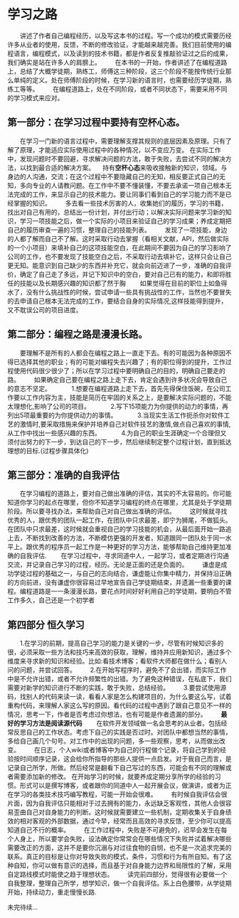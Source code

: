 # 学习之路
&emsp;&emsp;讲述了作者自己编程经历，以及写这本书的过程。写一个成功的模式需要历经许多从业者的使用，反馈，不断的修改验证，才能越来越完善。我们目前使用的编程语言，编程模式，以及读到的技术书籍，都是作者反复推敲验证过之后的成果，我们确实是站在许多人的肩膀上。
&emsp;&emsp;在本书的一开始，作者讲述了在编程道路上，总结了大概学徒期，熟练工，师傅这三种阶段，这三个阶段不能按传统行业那么单纯的定义。处在师傅阶段的时候，在学习新的语言时，也需要经历学徒期，熟练工等等。
&emsp;&emsp;在编程道路上，处在不同阶段，或者不同状态下，需要采用不同的学习模式来应对。
## 第一部分：在学习过程中要持有空杯心态。
&emsp;&emsp;在学习一门新的语言过程中，需要理解支撑其规则的底层因素及原理。只有了解了原理，才能适应实际使用过程中的各种情况，以不变应万变。 在实际工作中，发现问题时不要回避，寻求解决问题的方法，敢于失败，去尝试不同的解决方法，以找到最合适的解决方案。
&emsp;持有**空杯心态**来吸收接触新的知识，领域。与身边的人沟通，交流；在这个过程中不要隐藏自己的无知，相反要正式自己的无知，多向专业的人请教问题。在工作中不要不懂装懂，不要去承诺一项自己根本无法完成的工作，来显示自己的技术能力。要让同事们看到自己的学习能力而不是已经掌握的知识。
&emsp;&emsp;多去看一些技术厉害的人，收集她们的履历，学习的书籍，找出对自己有用的，总结出一份计划，并付出行动；以解决实际问题来学习新的知识，学习一项技能之后，做一个实际的小项目来验证自己的学习成果；养成定期把自己的履历审查一遍的习惯，整理自己的技能列表。
&emsp;&emsp;发现了一项技能，身边的人都了解而自己不了解。这时采取行动去掌握（看相关文献，API，然后做实际的一个小项目）来填补自己的这项技能空白，在此期间不要因为自己的学习影响了公司的工作，也不要发现了技能空白之后，不采取行动去填补它，这样只会让自己更无知。能意识到自己缺少的东西并补充它，就会向前迈进了一步，准确的自我评价，确定了自己走了多远，并记下知识中的空白，要对自己已有的能力，和即将胜任的技能以及长期感兴趣的知识都了然于胸
&emsp;&emsp;如果觉得在目前的职位上如鱼得水了，没有什么挑战性的时候，尝试申请一些具有挑战性的工作，当然也不要冒失的去申请自己根本无法完成的工作，要结合自身的实际情况,这样技能得到提升，又不耽误公司的项目进度。
## 第二部分：编程之路是漫漫长路。
&emsp;&emsp;要理解不是所有的人都会在编程之路上一直走下去。有的可能因为各种原因不得已选择其他的职业；有的可能对编程失去兴趣了；有的职位得到的提升，工作过程使用代码很少很少了；所以在学习过程中要明确自己的目的，明确自己要走的路。
&emsp;&emsp;如果确定自己要在编程之路上走下去，肯定会遇到许多状况会导致自己的意志不坚定。
&emsp;&emsp;&emsp;1.想要在编程道路上走下去，首先先得保住饭碗，在公司工作要以工作内容为主，技能是简历在牢固的关系之上，是要解决实际问题的，不能太理想化,影响了公司的项目。
&emsp;&emsp;&emsp;2.写下15项能力为你提供的动力的事情，再列出5项最重要的为你提供动力的事情。
&emsp;&emsp;&emsp;3.当现实生活工作扼杀你对软件工艺的激情时,要采取措施来保护并培养自己对软件技艺的激情,做点自己喜欢的事情,从工作中找出一些感兴趣的东西。
&emsp;&emsp;&emsp;4.为自己的职业生涯确定一个合理但又须付出努力的下一步，到达自己的下一步，然后继续制定整个过程计划，直到抵达理想的目标.(过程步骤具体化)
## 第三部分：准确的自我评估
&emsp;&emsp;在学习编程的道路上，要对自己做出准确的评估，其实的不太容易的。你可能知道你学习的起点在哪里，但你不知道学习编程的终点在哪里，尤其是处于学徒期阶段。所以要寻找办法，来帮助自己对自己做出准确的评估。
&emsp;&emsp;这时候就寻找优秀的人，跟优秀的团队一起工作，在团队中只求最差，即宁为狮尾，不做狐头。在团队中只求最差，这时候就会重视自己的学习技能的机会，从最后面开始一路追上去，不断找到改善的方法，不断模仿更强的开发者，知道跟同一团队处于同一水平上。跟优秀的程序员一起工作是一种更好的学习方法，能够帮助自己维持更加准确的自我评估.
&emsp;&emsp;在学习过程中，寻求同道中人，一起学习，或者定期进行沟通交流，并记录自己学习的过程，经历。无论是正面的还是负面的。
&emsp;&emsp;谦虚是成功学徒过程的基础之一，与自己的志向结合，谦虚能让你集中精力，并保持沿正确的方向前进，没有谦虚你很容易过早地宣告自己学徒期结束，并遗漏一些重要的课程。编程道路是一一条漫漫长路，要花点时间好好利用自己的学徒期，要明白不管工作多久，自己还是一个初学者
## 第四部分 恒久学习
&emsp;&emsp;1.在学习的前期，提高自己学习的能力是关键的一步，尽管有时候知识多的很，必须采取一些方法和技巧来高效的获取，理解，维持并应用新知识，通过多个维度来寻求新的知识和经验。比如:看技术博客；看软件大师都在做什么；看别人问的问题，并尝试回答。
&emsp;&emsp;2.在开始写程序时，避免不了会出错，而实际工作中是不允许出错，或者不允许频繁性的出错。为了避免这种错误，在私底下，我们需要对新学的知识进行不断的实践，敢于失败，总结经验。
&emsp;&emsp;3.要尝试使用源码，找别人的代码来读一读，看看人家是怎么构建项目的，为什么要这么写，试着重构代码，来理解人家这么写的原因。看代码的过程中遇到了跟自己意见不一样的情况，思考一下，作者是否考虑过你想法，也有可能是作者遗漏的部分。
&emsp;&emsp;**最好的学习方法是阅读源代码**
&emsp;&emsp;在软件开发领域做一名会思考的从业者。包括经常反思自己的工作状态。考虑下自己的实践是否过时。对团队中都想当然的事情，多给自己画几个句号。对工作中的出现的问题，多一些观察，思考，从而做出改变。
&emsp;&emsp;在日志，个人wiki或者博客中为自己的行程做个记录，将自己学到的经验按时间顺序记录，这会给你所指导的那些人提供一点启发。对于我自己而言，是记录自己所学，所做。然后经常是翻看下自己写过的东西，可能会有不同的理解或者需要添加新的修改。
在开始学习的时候，就要养成定期分享所学的经验的习惯。形式可以是撰写博客，或者跟你的同道中人一起开展会议，做演讲，或者为正在学习的各类技术技巧编写教程，可能一开始会很难。
&emsp;&emsp;有时候自我评估会很片面，因为自我评估只能相对于过去拥有的能力，永远缺乏客观性，其他人会很容易歪曲自己对自身能力的判断。这时候就需要建立一些机制，定期收集关于自身绩效的相对客观的外部数据，通过今早，经常而且高效的寻求反馈，至少你可以提高知道自己不行的概率。
&emsp;&emsp;在工作过程中，失败是不可避免的，迟早会发生在每个人身上，所以要学会失败，设法确定你常常会在哪些情况下失败并试着解决哪些需要改正的方面，这并不是要你沉溺与对过往食物的自悯，也不是一次追求完美的联系。真正的目标是让你对导致失败的模式，条件，习惯和行为有所自知。有了这种自知，你可以做有意识的选择，而且基于对自身能力边界和局限性的了解，采用自定路线模式时能使之趋于理想状态。
&emsp;&emsp;读完前四部分，觉得很有必要做一个自我整理，整理自己所学，想学知识，做一个自我评估。系上白色腰带，从学徒期开始，持续动力，重走慢慢长路.

未完待续...
